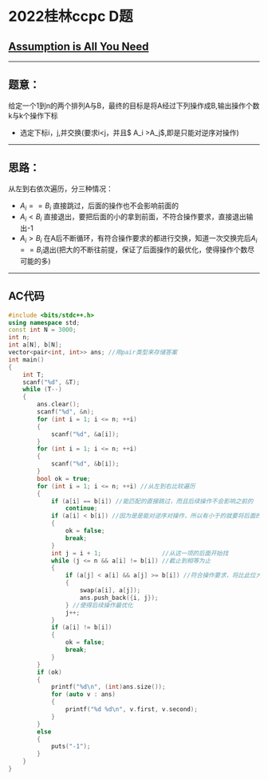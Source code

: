 # 2022桂林ccpc D题
##  [Assumption is All You Need](https://codeforces.com/gym/103409/problem/D)
---
##  题意：


给定一个1到n的两个排列A与B，最终的目标是将A经过下列操作成B,输出操作个数k与k个操作下标

+ 选定下标i，j,并交换(要求i<j，并且$ A_i >A_j$,即是只能对逆序对操作)

---

## 思路：
从左到右依次遍历，分三种情况：
- $A_i==B_i$ 直接跳过，后面的操作也不会影响前面的
- $A_i < B_i$   直接退出，要把后面的小的拿到前面，不符合操作要求，直接退出输出-1
- $A_i > B_i$  在A后不断循环，有符合操作要求的都进行交换，知道一次交换完后$A_i==B_i$退出(把大的不断往前提，保证了后面操作的最优化，使得操作个数尽可能的多)

---

## AC代码
```C++
#include <bits/stdc++.h>
using namespace std;
const int N = 3000;
int n;
int a[N], b[N];
vector<pair<int, int>> ans; //用pair类型来存储答案
int main()
{
    int T;
    scanf("%d", &T);
    while (T--)
    {
        ans.clear();
        scanf("%d", &n);
        for (int i = 1; i <= n; ++i)
        {
            scanf("%d", &a[i]);
        }
        for (int i = 1; i <= n; ++i)
        {
            scanf("%d", &b[i]);
        }
        bool ok = true;
        for (int i = 1; i <= n; ++i) //从左到右比较遍历
        {
            if (a[i] == b[i]) //能匹配的直接跳过，而且后续操作不会影响之前的
                continue;
            if (a[i] < b[i]) //因为是是能对逆序对操作，所以有小于的就要将后面的大数挪到前面，不符合规则，直接退出
            {
                ok = false;
                break;
            }
            int j = i + 1;                 //从这一项的后面开始找
            while (j <= n && a[i] != b[i]) //截止到相等为止
            {
                if (a[j] < a[i] && a[j] >= b[i]) //符合操作要求，将比此位大的都往前放，便于更多的后续操作
                {
                    swap(a[i], a[j]);
                    ans.push_back({i, j});
                } //使得后续操作最优化
                j++;
            }
            if (a[i] != b[i])
            {
                ok = false;
                break;
            }
        }
        if (ok)
        {
            printf("%d\n", (int)ans.size());
            for (auto v : ans)
            {
                printf("%d %d\n", v.first, v.second);
            }
        }
        else
        {
            puts("-1");
        }
    }
}

```